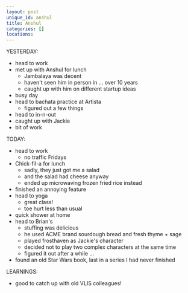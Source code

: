 ```yaml
---
layout: post
unique_id: anshul
title: Anshul
categories: []
locations: 
---
```


YESTERDAY:
* head to work
* met up with Anshul for lunch
  * Jambalaya was decent
  * haven't seen him in person in ... over 10 years
  * caught up with him on different startup ideas
* busy day
* head to bachata practice at Artista
  * figured out a few things
* head to in-n-out
* caught up with Jackie
* bit of work

TODAY:
* head to work
  * no traffic Fridays
* Chick-fil-a for lunch
  * sadly, they just got me a salad
  * and the salad had cheese anyway
  * ended up microwaving frozen fried rice instead
* finished an annoying feature
* head to yoga
  * great class!
  * toe hurt less than usual
* quick shower at home
* head to Brian's
  * stuffing was delicious
  * he used ACME brand sourdough bread and fresh thyme + sage
  * played frosthaven as Jackie's character
  * decided not to play two complex characters at the same time
  * figured it out after a while ...
* found an old Star Wars book, last in a series I had never finished

LEARNINGS:
* good to catch up with old VLIS colleagues!
